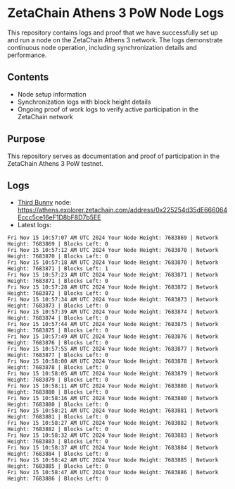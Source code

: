 # ZetaChain Athens 3 PoW Node Logs
This repository contains logs and proof that we have successfully set up and run a node on the ZetaChain Athens 3 network. The logs demonstrate continuous node operation, including synchronization details and performance.

## Contents
- Node setup information
- Synchronization logs with block height details
- Ongoing proof of work logs to verify active participation in the ZetaChain network

## Purpose
This repository serves as documentation and proof of participation in the ZetaChain Athens 3 PoW testnet.

## Logs

- [Third Bunny](https://thirdbunny.xyz/) node: https://athens.explorer.zetachain.com/address/0x225254d35dE666064Eccc5ce16eF1D8bF8D7b5EE
- Latest logs:
```
Fri Nov 15 10:57:07 AM UTC 2024 Your Node Height: 7683869 | Network Height: 7683869 | Blocks Left: 0
Fri Nov 15 10:57:12 AM UTC 2024 Your Node Height: 7683870 | Network Height: 7683870 | Blocks Left: 0
Fri Nov 15 10:57:18 AM UTC 2024 Your Node Height: 7683870 | Network Height: 7683871 | Blocks Left: 1
Fri Nov 15 10:57:23 AM UTC 2024 Your Node Height: 7683871 | Network Height: 7683871 | Blocks Left: 0
Fri Nov 15 10:57:28 AM UTC 2024 Your Node Height: 7683872 | Network Height: 7683872 | Blocks Left: 0
Fri Nov 15 10:57:34 AM UTC 2024 Your Node Height: 7683873 | Network Height: 7683873 | Blocks Left: 0
Fri Nov 15 10:57:39 AM UTC 2024 Your Node Height: 7683874 | Network Height: 7683874 | Blocks Left: 0
Fri Nov 15 10:57:44 AM UTC 2024 Your Node Height: 7683875 | Network Height: 7683875 | Blocks Left: 0
Fri Nov 15 10:57:49 AM UTC 2024 Your Node Height: 7683876 | Network Height: 7683876 | Blocks Left: 0
Fri Nov 15 10:57:55 AM UTC 2024 Your Node Height: 7683877 | Network Height: 7683877 | Blocks Left: 0
Fri Nov 15 10:58:00 AM UTC 2024 Your Node Height: 7683878 | Network Height: 7683878 | Blocks Left: 0
Fri Nov 15 10:58:05 AM UTC 2024 Your Node Height: 7683879 | Network Height: 7683879 | Blocks Left: 0
Fri Nov 15 10:58:11 AM UTC 2024 Your Node Height: 7683880 | Network Height: 7683880 | Blocks Left: 0
Fri Nov 15 10:58:16 AM UTC 2024 Your Node Height: 7683880 | Network Height: 7683880 | Blocks Left: 0
Fri Nov 15 10:58:21 AM UTC 2024 Your Node Height: 7683881 | Network Height: 7683881 | Blocks Left: 0
Fri Nov 15 10:58:27 AM UTC 2024 Your Node Height: 7683882 | Network Height: 7683882 | Blocks Left: 0
Fri Nov 15 10:58:32 AM UTC 2024 Your Node Height: 7683883 | Network Height: 7683883 | Blocks Left: 0
Fri Nov 15 10:58:37 AM UTC 2024 Your Node Height: 7683884 | Network Height: 7683884 | Blocks Left: 0
Fri Nov 15 10:58:42 AM UTC 2024 Your Node Height: 7683885 | Network Height: 7683885 | Blocks Left: 0
Fri Nov 15 10:58:47 AM UTC 2024 Your Node Height: 7683886 | Network Height: 7683886 | Blocks Left: 0
```
